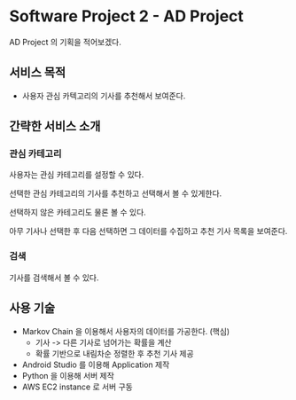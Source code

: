 # Software Project 2 - AD Project

AD Project 의 기획을 적어보겠다.

## 서비스 목적

- 사용자 관심 카텍고리의 기사를 추천해서 보여준다.

## 간략한 서비스 소개

### 관심 카테고리

사용자는 관심 카테고리를 설정할 수 있다.

선택한 관심 카테고리의 기사를 추천하고 선택해서 볼 수 있게한다.

선택하지 않은 카테고리도 물론 볼 수 있다.

아무 기사나 선택한 후 다음 선택하면 그 데이터를 수집하고 추천 기사 목록을 보여준다.

### 검색

기사를 검색해서 볼 수 있다.

## 사용 기술

- Markov Chain 을 이용해서 사용자의 데이터를 가공한다. (핵심)
  - 기사 -> 다른 기사로 넘어가는 확률을 계산
  - 확률 기반으로 내림차순 정렬한 후 추천 기사 제공
- Android Studio 를 이용해 Application 제작
- Python 을 이용해 서버 제작
- AWS EC2 instance 로 서버 구동
